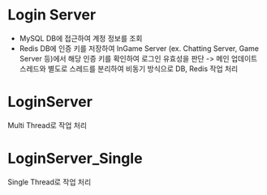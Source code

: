 # Login Server
- MySQL DB에 접근하여 계정 정보를 조회
- Redis DB에 인증 키를 저장하여 InGame Server (ex. Chatting Server, Game Server 등)에서 해당 인증 키를 확인하여 로그인 유효성을 판단
-> 메인 업데이트 스레드와 별도로 스레드를 분리하여 비동기 방식으로 DB, Redis 작업 처리

# LoginServer
Multi Thread로 작업 처리

# LoginServer_Single
Single Thread로 작업 처리
